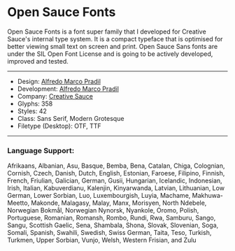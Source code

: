 # Open Sauce Fonts

Open Sauce Fonts is a font super family that I developed for Creative Sauce's internal type system. It is a compact typeface that is optimised for better viewing small text on screen and print. Open Sauce Sans fonts are under the SIL Open Font License and is going to be actively developed, improved and tested.

---

- Design: [Alfredo Marco Pradil](https://www.behance.net/pradil)
- Development: [Alfredo Marco Pradil](https://www.behance.net/pradil)
- Company: [Creative Sauce](https://www.behance.net/creativesauceagency)
- Glyphs: 358
- Styles: 42
- Class: Sans Serif, Modern Grotesque
- Filetype (Desktop): OTF, TTF

---

### Language Support: 
Afrikaans, Albanian, Asu, Basque, Bemba, Bena, Catalan, Chiga, Colognian, Cornish, Czech, Danish, Dutch, English, Estonian, Faroese, Filipino, Finnish, French, Friulian, Galician, German, Gusii, Hungarian, Icelandic, Indonesian, Irish, Italian, Kabuverdianu, Kalenjin, Kinyarwanda, Latvian, Lithuanian, Low German, Lower Sorbian, Luo, Luxembourgish, Luyia, Machame, Makhuwa-Meetto, Makonde, Malagasy, Malay, Manx, Morisyen, North Ndebele, Norwegian Bokmål, Norwegian Nynorsk, Nyankole, Oromo, Polish, Portuguese, Romanian, Romansh, Rombo, Rundi, Rwa, Samburu, Sango, Sangu, Scottish Gaelic, Sena, Shambala, Shona, Slovak, Slovenian, Soga, Somali, Spanish, Swahili, Swedish, Swiss German, Taita, Teso, Turkish, Turkmen, Upper Sorbian, Vunjo, Welsh, Western Frisian, and Zulu
